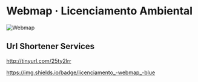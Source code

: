 # Webmap · Licenciamento Ambiental

<img src="https://img.shields.io/badge/licenciamento_-webmap_-blue" alt="Webmap">

## Url Shortener Services


http://tinyurl.com/25ty2lrr

https://img.shields.io/badge/licenciamento_-webmap_-blue
